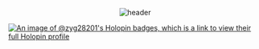 <div align="center">

![header](https://capsule-render.vercel.app/api?type=waving&height=300&color=gradient&customColorList=24&text=ZG&section=header&reversal=false&textBg=false&fontAlign=50&animation=twinkling&desc=Aspiring%29Developer&fontColor=FFFFFF&fontAlignY=36&descAlignY=60&fontSize=85&descSize=18)

</div>

[![An image of @zyg28201's Holopin badges, which is a link to view their full Holopin profile](https://holopin.me/zyg28201)](https://holopin.io/@zyg28201)
